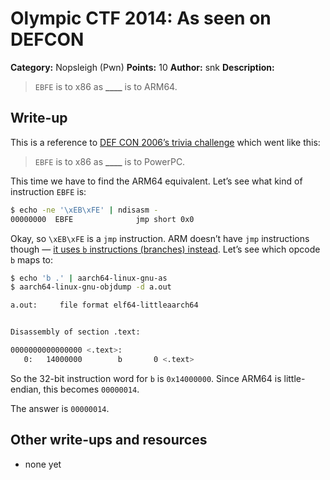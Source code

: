 # Olympic CTF 2014: As seen on DEFCON

**Category:** Nopsleigh (Pwn)
**Points:** 10
**Author:** snk
**Description:**

> `EBFE` is to x86 as **____** is to ARM64.

## Write-up

This is a reference to [DEF CON 2006’s trivia challenge](http://nopsr.us/ctf2006prequal/walk-trivia.html#500) which went like this:

> `EBFE` is to x86 as **____** is to PowerPC.

This time we have to find the ARM64 equivalent. Let’s see what kind of instruction `EBFE` is:

```bash
$ echo -ne '\xEB\xFE' | ndisasm -
00000000  EBFE              jmp short 0x0
```

Okay, so `\xEB\xFE` is a `jmp` instruction. ARM doesn’t have `jmp` instructions though — [it uses `b` instructions (branches) instead](http://www.heyrick.co.uk/armwiki/B). Let’s see which opcode `b` maps to:

```bash
$ echo 'b .' | aarch64-linux-gnu-as
$ aarch64-linux-gnu-objdump -d a.out

a.out:     file format elf64-littleaarch64


Disassembly of section .text:

0000000000000000 <.text>:
   0:   14000000        b       0 <.text>
```

So the 32-bit instruction word for `b` is `0x14000000`. Since ARM64 is little-endian, this becomes `00000014`.

The answer is `00000014`.

## Other write-ups and resources

* none yet
